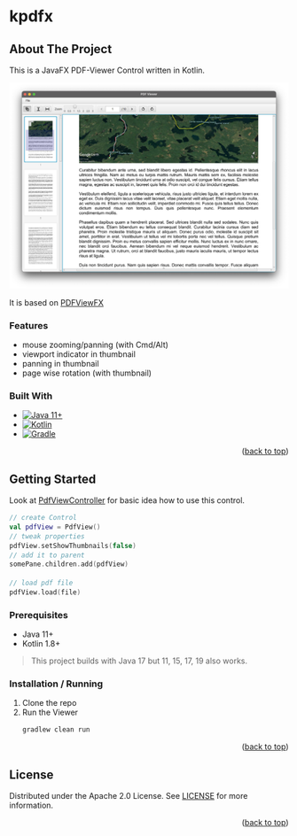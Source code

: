 <!-- Improved compatibility of back to top link: See: https://github.com/othneildrew/Best-README-Template/pull/73 -->
<a name="readme-top"></a>
# kpdfx

<!-- ABOUT THE PROJECT -->

## About The Project

This is a JavaFX PDF-Viewer Control written in Kotlin.

[![Product Name Screen Shot][product-screenshot]](https://example.com)

It is based on [PDFViewFX](https://github.com/dlsc-software-consulting-gmbh/PDFViewFX)

### Features

- mouse zooming/panning (with Cmd/Alt)
- viewport indicator in thumbnail
- panning in thumbnail
- page wise rotation (with thumbnail)

### Built With

* [![Java 11+][java.org]][java-url]
* [![Kotlin][kotlin.org]][kotlin-url]
* [![Gradle][gradle.org]][kotlin-url]

<p align="right">(<a href="#readme-top">back to top</a>)</p>

<!-- GETTING STARTED -->

## Getting Started

Look at [PdfViewController](src/main/kotlin/com/confinitum/viewer/PdfViewController.kt)
for basic idea how to use this control.

```kotlin
// create Control
val pdfView = PdfView()
// tweak properties 
pdfView.setShowThumbnails(false)
// add it to parent
somePane.children.add(pdfView)

// load pdf file
pdfView.load(file)
```

### Prerequisites

* Java 11+
* Kotlin 1.8+

> This project builds with Java 17
> but 11, 15, 17, 19 also works.

### Installation / Running

1. Clone the repo
3. Run the Viewer
   ```sh
   gradlew clean run
   ```

<p align="right">(<a href="#readme-top">back to top</a>)</p>

<!-- LICENSE -->

## License

Distributed under the Apache 2.0 License. See [LICENSE](LICENSE) for more information.

<p align="right">(<a href="#readme-top">back to top</a>)</p>


<!-- MARKDOWN LINKS & IMAGES -->
<!-- https://www.markdownguide.org/basic-syntax/#reference-style-links -->

[kotlin.org]: https://img.shields.io/badge/Kotlin-000000?style=for-the-badge&logo=kotlin

[kotlin-url]: https://kotlinlang.org

[gradle.org]: https://img.shields.io/badge/Gradle-000000?style=for-the-badge&logo=gradle

[gradle-url]: https://gradle.org

[java.org]: https://img.shields.io/badge/JavaFX-000000?style=for-the-badge&logo=java

[java-url]: https://java.org

[license-shield]: https://img.shields.io/github/license/github_username/repo_name.svg?style=for-the-badge

[license-url]: https://github.com/github_username/repo_name/blob/master/LICENSE.txt

[product-screenshot]: doc/screenshot.png
